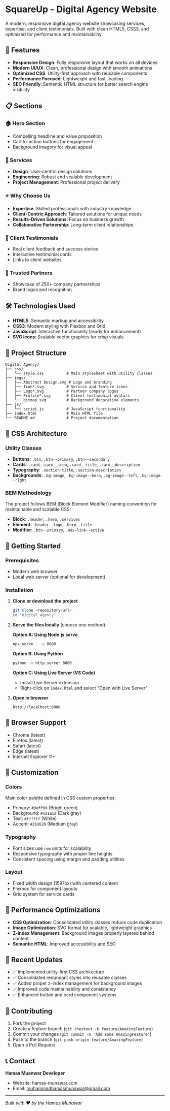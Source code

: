 # SquareUp - Digital Agency Website

A modern, responsive digital agency website showcasing services, expertise, and client testimonials. Built with clean HTML5, CSS3, and optimized for performance and maintainability.

## 🚀 Features

- **Responsive Design**: Fully responsive layout that works on all devices
- **Modern UI/UX**: Clean, professional design with smooth animations
- **Optimized CSS**: Utility-first approach with reusable components
- **Performance Focused**: Lightweight and fast-loading
- **SEO Friendly**: Semantic HTML structure for better search engine visibility

## 📋 Sections

### 🏠 Hero Section
- Compelling headline and value proposition
- Call-to-action buttons for engagement
- Background imagery for visual appeal

### 🏢 Services
- **Design**: User-centric design solutions
- **Engineering**: Robust and scalable development
- **Project Management**: Professional project delivery

### ⭐ Why Choose Us
- **Expertise**: Skilled professionals with industry knowledge
- **Client-Centric Approach**: Tailored solutions for unique needs
- **Results-Driven Solutions**: Focus on business growth
- **Collaborative Partnership**: Long-term client relationships

### 👥 Client Testimonials
- Real client feedback and success stories
- Interactive testimonial cards
- Links to client websites

### 🤝 Trusted Partners
- Showcase of 250+ company partnerships
- Brand logos and recognition

## 🛠️ Technologies Used

- **HTML5**: Semantic markup and accessibility
- **CSS3**: Modern styling with Flexbox and Grid
- **JavaScript**: Interactive functionality (ready for enhancement)
- **SVG Icons**: Scalable vector graphics for crisp visuals

## 📁 Project Structure

```
Digital Agency/
├── css/
│   └── style.css          # Main stylesheet with utility classes
├── imgs/
│   ├── Abstract Design.svg # Logo and branding
│   ├── Icon*.svg          # Service and feature icons
│   ├── Logo*.svg          # Partner company logos
│   ├── Profile*.svg       # Client testimonial avatars
│   └── bitmap.svg         # Background decorative elements
├── js/
│   └── script.js          # JavaScript functionality
├── index.html             # Main HTML file
└── README.md              # Project documentation
```

## 🎨 CSS Architecture

### Utility Classes
- **Buttons**: `.btn`, `.btn--primary`, `.btn--secondary`
- **Cards**: `.card`, `.card__icon`, `.card__title`, `.card__description`
- **Typography**: `.section-title`, `.section-description`
- **Backgrounds**: `.bg-image`, `.bg-image--hero`, `.bg-image--left`, `.bg-image--right`

### BEM Methodology
The project follows BEM (Block Element Modifier) naming convention for maintainable and scalable CSS:
- **Block**: `.header`, `.hero`, `.services`
- **Element**: `.header__logo`, `.hero__title`
- **Modifier**: `.btn--primary`, `.nav-link--active`

## 🚀 Getting Started

### Prerequisites
- Modern web browser
- Local web server (optional for development)

### Installation

1. **Clone or download the project**
   ```bash
   git clone <repository-url>
   cd "Digital Agency"
   ```

2. **Serve the files locally** (choose one method):
   
   **Option A: Using Node.js serve**
   ```bash
   npx serve . -p 8000
   ```
   
   **Option B: Using Python**
   ```bash
   python -m http.server 8000
   ```
   
   **Option C: Using Live Server (VS Code)**
   - Install Live Server extension
   - Right-click on `index.html` and select "Open with Live Server"

3. **Open in browser**
   ```
   http://localhost:8000
   ```

## 📱 Browser Support

- Chrome (latest)
- Firefox (latest)
- Safari (latest)
- Edge (latest)
- Internet Explorer 11+

## 🔧 Customization

### Colors
Main color palette defined in CSS custom properties:
- Primary: `#9eff00` (Bright green)
- Background: `#1a1a1a` (Dark gray)
- Text: `#ffffff` (White)
- Accent: `#262626` (Medium gray)

### Typography
- Font sizes use `rem` units for scalability
- Responsive typography with proper line heights
- Consistent spacing using margin and padding utilities

### Layout
- Fixed width design (1597px) with centered content
- Flexbox for component layouts
- Grid system for service cards

## 🎯 Performance Optimizations

- **CSS Optimization**: Consolidated utility classes reduce code duplication
- **Image Optimization**: SVG format for scalable, lightweight graphics
- **Z-index Management**: Background images properly layered behind content
- **Semantic HTML**: Improved accessibility and SEO

## 🔄 Recent Updates

- ✅ Implemented utility-first CSS architecture
- ✅ Consolidated redundant styles into reusable classes
- ✅ Added proper z-index management for background images
- ✅ Improved code maintainability and consistency
- ✅ Enhanced button and card component systems

## 🤝 Contributing

1. Fork the project
2. Create a feature branch (`git checkout -b feature/AmazingFeature`)
3. Commit your changes (`git commit -m 'Add some AmazingFeature'`)
4. Push to the branch (`git push origin feature/AmazingFeature`)
5. Open a Pull Request

## 📞 Contact

**Hamas Muanwar Developer**
- Website: hamas-munawar.com
- Email: muhammadhamasmunawar@gmail.com

---

*Built with ❤️ by the Hamas Munawar*
